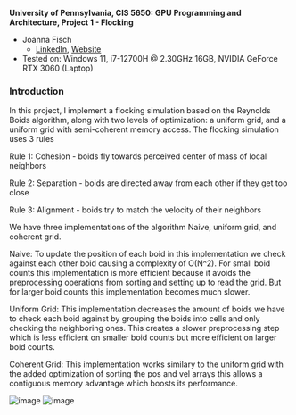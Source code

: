 **University of Pennsylvania, CIS 5650: GPU Programming and Architecture,
Project 1 - Flocking**

* Joanna Fisch
  * [LinkedIn](https://www.linkedin.com/in/joanna-fisch-bb2979186/), [Website](https://sites.google.com/view/joannafischsportfolio/home)
* Tested on: Windows 11, i7-12700H @ 2.30GHz 16GB, NVIDIA GeForce RTX 3060 (Laptop)

### Introduction

In this project, I implement a flocking simulation based on the Reynolds Boids algorithm, along with two levels of optimization: a uniform grid, and a uniform grid with semi-coherent memory access. The flocking simulation uses 3 rules 

Rule 1: Cohesion - boids fly towards perceived center of mass of local neighbors

Rule 2: Separation - boids are directed away from each other if they get too close

Rule 3: Alignment - boids try to match the velocity of their neighbors

We have three implementations of the algorithm Naive, uniform grid, and coherent grid.

Naive: To update the position of each boid in this implementation we check against each other boid causing a complexity of O(N^2). For small boid counts this implementation is more efficient because it avoids the preprocessing operations from sorting and setting up to read the grid. But for larger boid counts this implementation becomes much slower.

Uniform Grid: This implementation decreases the amount of boids we have to check each boid against by grouping the boids into cells and only checking the neighboring ones. This creates a slower preprocessing step which is less efficient on smaller boid counts but more efficient on larger boid counts.

Coherent Grid: This implementation works similary to the uniform grid with the added optimization of sorting the pos and vel arrays this allows a contiguous memory advantage which boosts its performance.

![image](https://github.com/user-attachments/assets/d3629244-95a5-4c00-8fb3-d3069162f97a) ![image](https://github.com/user-attachments/assets/094207bd-2b86-4840-b8af-81e9b4da7d75)


